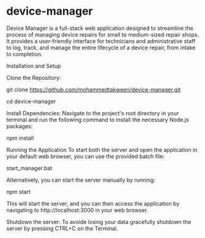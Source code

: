 # device-manager
Device Manager is a full-stack web application designed to streamline the process of managing device repairs for small to medium-sized repair shops. It provides a user-friendly interface for technicians and administrative staff to log, track, and manage the entire lifecycle of a device repair, from intake to completion.

Installation and Setup

Clone the Repository:

git clone <https://github.com/mohammedtakween/device-manager.git>

cd device-manager

Install Dependencies:
Navigate to the project's root directory in your terminal and run the following command to install the necessary Node.js packages:

npm install

Running the Application
To start both the server and open the application in your default web browser, you can use the provided batch file:

start_manager.bat

Alternatively, you can start the server manually by running:

npm start

This will start the server, and you can then access the application by navigating to http://localhost:3000 in your web browser.


Shutdown the server:
To avoide losing your data gracefully shutdown the server by pressing CTRL+C on the Terminal.
